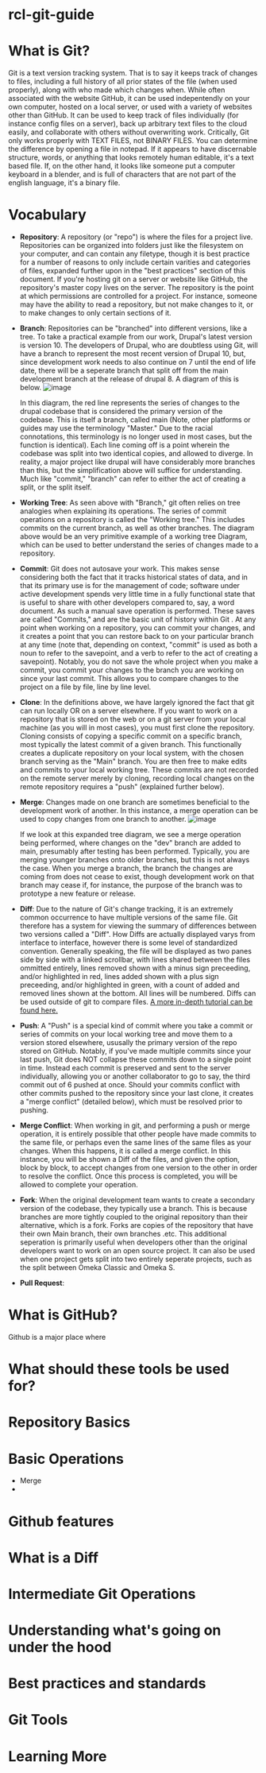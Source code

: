 # rcl-git-guide

# What is Git?
Git is a text version tracking system. That is to say it keeps track of changes to files, including a full history of all prior states of the file (when used properly), along with who made which changes when. While often associated with the website GitHub, it can be used indepentendly on your own computer, hosted on a local server, or used with a variety of websites other than GitHub. It can be used to keep track of files individually (for instance config files on a server), back up arbitrary text files to the cloud easily, and collaborate with others without overwriting work. Critically, Git only works properly with TEXT FILES, not BINARY FILES. You can determine the difference by opening a file in notepad. If it appears to have discernable structure, words, or anything that looks remotely human editable, it's a text based file. If, on the other hand, it looks like someone put a computer keyboard in a blender, and is full of characters that are not part of the english language, it's a binary file.

# Vocabulary
- **Repository**: A repository (or "repo") is where the files for a project live. Repositories can be organized into folders just like the filesystem on your computer, and can contain any filetype, though it is best practice for a number of reasons to only include certain varities and categories of files, expanded further upon in the "best practices" section of this document. If you're hosting git on a server or website like GitHub, the repository's master copy lives on the server. The repository is the point at which permissions are controlled for a project. For instance, someone may have the ability to read a repository, but not make changes to it, or to make changes to only certain sections of it.
 
- **Branch**: Repositories can be "branched" into different versions, like a tree. To take a practical example from our work, Drupal's latest version is version 10. The developers of Drupal, who are doubtless using Git, will have a branch to represent the most recent version of Drupal 10, but, since development work needs to also continue on 7 until the end of life date, there will be a seperate branch that split off from the main development branch at the release of drupal 8. A diagram of this is below.
![image](https://github.com/rochester-rcl/rcl-git-guide/assets/24469058/de3bebe6-4345-48bc-b407-d40e2e6870b4)

   In this diagram, the red line represents the series of changes to the drupal codebase that is considered the primary version of the codebase. This is itself a branch, called main (Note, other platforms or guides may use the terminology "Master." Due to the racial connotations, this terminology is no longer used in most cases, but the function is identical). Each line coming off is a point wherein the codebase was split into two identical copies, and allowed to diverge. In reality, a major project like drupal will have considerably more branches than this, but the simplification above will suffice for understanding. Much like "commit," "branch" can refer to either the act of creating a split, or the split itself.

- **Working Tree**: As seen above with "Branch," git often relies on tree analogies when explaining its operations. The series of commit operations on a repository is called the "Working tree." This includes commits on the current branch, as well as other branches. The diagram above would be an very primitive example of a working tree Diagram, which can be used to better understand the series of changes made to a repository.

- **Commit**: Git does not autosave your work. This makes sense considering both the fact that it tracks historical states of data, and in that its primary use is for the management of code; software under active development spends very little time in a fully functional state that is useful to share with other developers compared to, say, a word document. As such a manual save operation is performed. These saves are called "Commits," and are the basic unit of history within Git . At any point when working on a repository, you can commit your changes, and it creates a point that you can restore back to on your particular branch at any time (note that, depending on context, "commit" is used as both a noun to refer to the savepoint, and a verb to refer to the act of creating a savepoint). Notably, you do not save the whole project when you make a commit, you commit your changes to the branch you are working on since your last commit. This allows you to compare changes to the project on a file by file, line by line level.

- **Clone**: In the definitions above, we have largely ignored the fact that git can run locally OR on a server elsewhere. If you want to work on a repository that is stored on the web or on a git server from your local machine (as you will in most cases), you must first clone the repository. Cloning consists of copying a specific commit on a specific branch, most typically the latest commit of a given branch. This functionally creates a duplicate repository on your local system, with the chosen branch serving as the "Main" branch. You are then free to make edits and commits to your local working tree. These commits are not recorded on the remote server merely by cloning, recording local changes on the remote repository requires a "push" (explained further below).

- **Merge**: Changes made on one branch are sometimes beneficial to the development work of another. In this instance, a merge operation can be used to copy changes from one branch to another.
![image](https://github.com/rochester-rcl/rcl-git-guide/assets/24469058/185fae9e-e68f-4dd6-b11c-428dc42f3f94)

  If we look at this expanded tree diagram, we see a merge operation being performed, where changes on the "dev" branch are added to main, presumably after testing has been performed. Typically, you are merging younger branches onto older branches, but this is not always the case. When you merge a branch, the branch the changes are coming from does not cease to exist, though development work on that branch may cease if, for instance, the purpose of the branch was to prototype a new feature or release.

- **Diff**: Due to the nature of Git's change tracking, it is an extremely common occurrence to have multiple versions of the same file. Git therefore has a system for viewing the summary of differences between two versions called a "Diff". How Diffs are actually displayed varys from interface to interface, however there is some level of standardized convention. Generally speaking, the file will be displayed as two panes side by side with a linked scrollbar, with lines shared between the files ommitted entirely, lines removed shown with a minus sign preceeding, and/or highlighted in red, lines added shown with a plus sign preceeding, and/or highlighted in green, with a count of added and removed lines shown at the bottom. All lines will be numbered. Diffs can be used outside of git to compare files. [A more in-depth tutorial can be found here.](https://www.atlassian.com/git/tutorials/saving-changes/git-diff)

- **Push**: A "Push" is a special kind of commit where you take a commit or series of commits on your local working tree and move them to a version stored elsewhere, ususally the primary version of the repo stored on GitHub. Notably, if you've made multiple commits since your last push, Git does NOT collapse these commits down to a single point in time. Instead each commit is preserved and sent to the server individually, allowing you or another collaborator to go to say, the third commit out of 6 pushed at once. Should your commits conflict with other commits pushed to the repository since your last clone, it creates a "merge conflict" (detailed below), which must be resolved prior to pushing.

- **Merge Conflict**: When working in git, and performing a push or merge operation, it is entirely possible that other people have made commits to the same file, or perhaps even the same lines of the same files as your changes. When this happens, it is called a merge conflict. In this instance, you will be shown a Diff of the files, and given the option, block by block, to accept changes from one version to the other in order to resolve the conflict. Once this process is completed, you will be allowed to complete your operation.

- **Fork**: When the original development team wants to create a secondary version of the codebase, they typically use a branch. This is because branches are more tightly coupled to the original repository than their alternative, which is a fork. Forks are copies of the repository that have their own Main branch, their own branches .etc. This additional seperation is primarily useful when developers other than the original developers want to work on an open source project. It can also be used when one project gets split into two entirely seperate projects, such as the split between Omeka Classic and Omeka S.



- **Pull Request**:



# What is GitHub?
Github is a major place where 
# What should these tools be used for?
# Repository Basics
# Basic Operations
- Merge 
- 
# Github features
# What is a Diff
# Intermediate Git Operations
# Understanding what's going on under the hood
# Best practices and standards
# Git Tools
# Learning More

